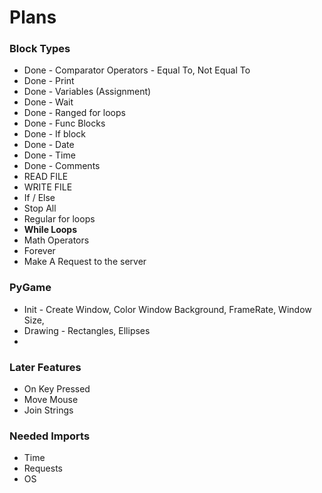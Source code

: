 # Plans

### Block Types

- Done - Comparator Operators - Equal To, Not Equal To
- Done - Print
- Done - Variables (Assignment)
- Done - Wait
- Done - Ranged for loops
- Done - Func Blocks
- Done - If block
- Done - Date
- Done - Time
- Done - Comments
- READ FILE
- WRITE FILE 
- If / Else
- Stop All
- Regular for loops
- **While Loops**
- Math Operators
- Forever
- Make A Request to the server

### PyGame
- Init - Create Window, Color Window Background, FrameRate, Window Size,
- Drawing - Rectangles, Ellipses
- 

### Later Features
- On Key Pressed
- Move Mouse
- Join Strings

### Needed Imports
- Time
- Requests
- OS
